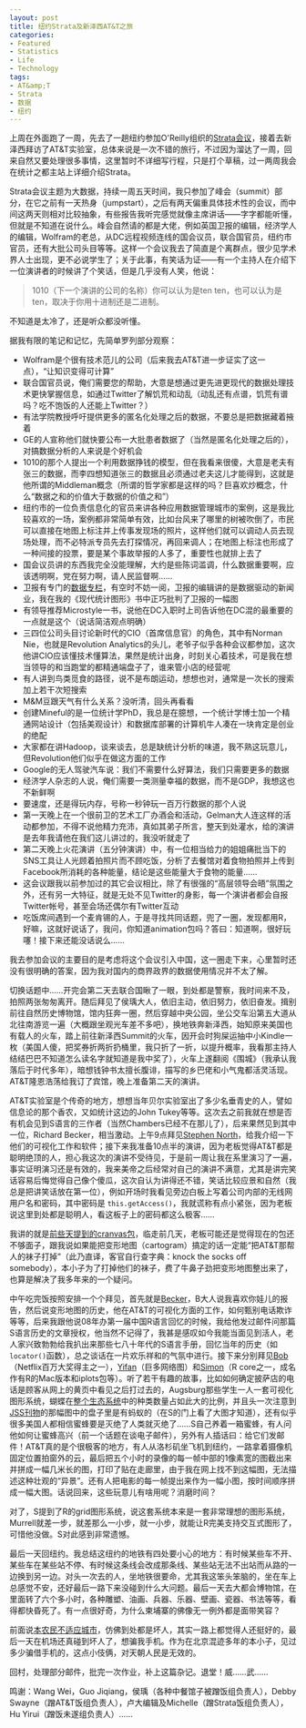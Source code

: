 ```yaml
---
layout: post
title: 纽约Strata及新泽西AT&T之旅
categories:
- Featured
- Statistics
- Life
- Technology
tags:
- AT&amp;T
- Strata
- 数据
- 纽约
---
```


上周在外面跑了一周，先去了一趟纽约参加O'Reilly组织的[Strata会议](http://strataconf.com/summit2011)，接着去新泽西拜访了AT&T实验室，总体来说是一次不错的旅行，不过因为溜达了一周，回来自然又要处理很多事情，这里暂时不详细写行程，只是打个草稿，过一两周我会在统计之都主站上详细介绍Strata。

Strata会议主题为大数据，持续一周五天时间，我只参加了峰会（summit）部分，在它之前有一天热身（jumpstart），之后有两天偏重具体技术性的会议，而中间这两天则相对比较抽象，有些报告我听完感觉就像主席讲话——字字都能听懂，但就是不知道在说什么。峰会自然请的都是大佬，例如英国卫报的编辑，经济学人的编辑，Wolfram的老总，从DC远程视频连线的国会议员，联合国官员，纽约市官员，还有大批公司头目等等。这样一个会议我去了简直是个离群点，很少见学术界人士出现，更不必说学生了；关于此事，有笑话为证——有一个主持人在介绍下一位演讲者的时候讲了个笑话，但是几乎没有人笑，他说：

> 1010（下一个演讲的公司的名称）你可以认为是ten ten，也可以认为是ten，取决于你用十进制还是二进制。

不知道是太冷了，还是听众都没听懂。

据我有限的笔记和记忆，先简单罗列部分观察：
	
- Wolfram是个很有技术范儿的公司（后来我去AT&T进一步证实了这一点），“让知识变得可计算”
- 联合国官员说，俺们需要您的帮助，大意是想通过更先进更现代的数据处理技术更快掌握信息，如通过Twitter了解饥荒和动乱（动乱还有点谱，饥荒有谱吗？吃不饱饭的人还能上Twitter？）
- 有法学院教授呼吁提供更多的匿名化处理之后的数据，不要总是把数据藏着掖着
- GE的人宣称他们就快要公布一大批患者数据了（当然是匿名化处理之后的），对搞数据分析的人来说是个好机会
- 1010的那个人提出一个利用数据挣钱的模型，但在我看来很傻，大意是老夫有张三的数据，而李四想知道张三的数据且必须通过老夫这儿才能得到，这就是他所谓的Middleman概念（所谓的哲学家都是这样的吗？巨喜欢炒概念，什么“数据之和的价值大于数据的价值之和”）
- 纽约市的一位负责信息化的官员来讲各种应用数据管理城市的案例，这是我比较喜欢的一场，案例都非常简单有效，比如台风来了哪里的树被吹倒了，市民可以直接在地图上标注并上传事发现场的照片，这样他们就可以调动人员去现场处理，而不必特派专员先去打探情况，再回来调人；在地图上标注也形成了一种间接的投票，要是某个事故举报的人多了，重要性也就排上去了
- 国会议员讲的东西我完全没能理解，大约是些陈词滥调，什么数据重要啊，应该透明啊，党在努力啊，请人民监督啊……
- 卫报有专门的[数据专栏](http://www.guardian.co.uk/data)，有空时不妨一阅，卫报的编辑讲的是数据驱动的新闻业，我在我的《现代统计图形》书中正巧批判了卫报的一幅图
- 有领导推荐Microstyle一书，说他在DC入职时上司告诉他在DC混的最重要的一点就是这个（说话简洁观点明确）
- 三四位公司头目讨论新时代的CIO（首席信息官）的角色，其中有Norman Nie，也就是Revolution Analytics的头儿，老爷子似乎各种会议都参加，这次他讲CIO应该懂技术懂算法，果然是统计出身，时刻关心着技术，可是我在想当领导的和当跑堂的都精通端盘子了，谁来管小店的经营呢
- 有人讲到鸟类觅食的路径，说不是布朗运动，想想也对，通常是一次长的搜索加上若干次短搜索
- M&M豆跟天气有什么关系？没听清，回头再看看
- 创建Mineful的是一位统计学PhD，我总是在臆想，一个统计学博士加一个精通网站设计（包括美观设计）和数据库部署的计算机牛人凑在一块肯定是创业的绝配
- 大家都在讲Hadoop，谈来谈去，总是缺统计分析的味道，我不熟这玩意儿，但Revolution他们似乎在做这方面的工作
- Google的无人驾驶汽车说：我们不需要什么好算法，我们只需要更多的数据
- 经济学人杂志的人说，俺们需要一类测量幸福的数据，而不是GDP，我想这也不新鲜啊
- 要速度，还是得玩内存，号称一秒钟玩一百万行数据的那个人说
- 第一天晚上在一个很前卫的艺术工厂办酒会和活动，Gelman大人连这样的活动都参加，不得不说他精力充沛，真如其弟子所言，整天到处灌水，给的演讲是去年我请他在我们这儿讲过的，我没听就走了
- 第二天晚上火花演讲（五分钟演讲）中，有一位相当给力的姐姐痛批当下的SNS工具让人光顾着拍照片而不顾吃饭，分析了去餐馆对着食物拍照并上传到Facebook所消耗的各种能量，结论是这些能量大于食物的能量……
- 这会议跟我以前参加过的其它会议相比，除了有很强的“高层领导会晤”氛围之外，还有另一大特征，就是无处不见Twitter的身影，每一个演讲者都会自报Twitter帐号，甚至会场还偶尔有Twitter互动
- 吃饭席间遇到一个麦肯锡的人，于是寻找共同话题，兜了一圈，发现都用R，好嘛，这就好说话了，我问，你知道animation包吗？答曰：知道啊，很好玩噻！接下来还能没话说么……

我去参加会议的主要目的是考虑将这个会议引入中国，这一圈走下来，心里暂时还没有很明确的答案，因为我对国内的商界政界的数据使用情况并不太了解。

切换话题中……开完会第二天去联合国瞅了一眼，到处都是警察，我时间来不及，拍照两张匆匆离开。随后拜见了侯瑀大人，依旧主动，依旧努力，依旧奋发。揖别前往自然历史博物馆，馆内狂奔一圈，然后穿越中央公园，坐公交车沿第五大道从北往南游览一遍（大概跟坐观光车差不多吧），换地铁奔新泽西，始知原来美国也有载人的火车，踏上前往新泽西Summit的火车，因开会时狗屎运抽中小Kindle一枚（美国人傻，把奖券折两折扔桶里，我只折了一折，以提升概率，我看那主持人结结巴巴不知道怎么读名字就知道是我中奖了），火车上遂翻阅《围城》（我承认我落后于时代多年），暗想钱钟书太擅长腹诽，描写的乡巴佬和小气鬼都活灵活现。AT&T隆恩浩荡给我订了宾馆，晚上准备第二天的演讲。

AT&T实验室是个传奇的地方，想想当年贝尔实验室出了多少名垂青史的人，譬如信息论的那个香农，又如统计这边的John Tukey等等。这次去之前我就在想是否有机会见到S语言的三作者（当然Chambers已经不在那儿了），后来果然见到其中一位，Richard Becker，相当激动。上午9点拜见[Stephen North](http://www.research.att.com/people/North_Stephen_C/index.html)，给我介绍一下他们的可视化工作和软件；接下来我准备10点半的演讲，因为老板觉得AT&T都是聪明绝顶的人，担心我这次的演讲不受待见，于是前一周让我在系里演习了一遍，事实证明演习还是有效的，我来美帝之后经常对自己的演讲不满意，尤其是讲完笑话容易后悔觉得自己像个傻瓜，这次自认为讲得还不错，笑话比较应景和自然（我总是把讲笑话放在第一位），例如开场时我看见旁边白板上写着公司内部的无线网用户名和密码，其中密码是 `this.getAccess()`，我就谎称有点小紧张，因为老板说这里到处都是聪明人，看这板子上的密码都这么极客……

我讲的就是[前些天提到的cranvas包](http://yihui.name/cn/2011/09/cranvas-package/)，临走前几天，老板可能还是觉得现在的包还不够面子，跟我说如果能把变形地图（cartogram）搞定的话一定能“把AT&T那帮人的袜子打掉”（此乃直译，客官自行查字典：knock the socks off somebody），本小子为了打掉他们的袜子，费了牛鼻子劲把变形地图整出来了，也算是解决了我多年来的一个疑问。

中午吃完饭按照安排一个个拜见，首先就是[Becker](http://www.research.att.com/people/Becker_Richard_A/index.html)，B大人说我喜欢你娃儿的报告，然后说变形地图的历史，他在AT&T的可视化方面的工作，如何甄别电话欺诈等等，后来我跟他说08年办第一届中国R语言回忆的时候，我给他发过邮件问那篇S语言历史的文章授权，他当然不记得了，我甚是感叹如今我能当面见到活人，老人家兴致勃勃给我扒出来那些七八十年代的S语言手册，回忆当年的历史（如`locator()`函数），总之谈话在一片欢乐祥和的气氛中进行。接下来分别拜见[Bob](http://www.research.att.com/people/Bell_Robert_M/index.html)（Netflix百万大奖得主之一），[Yifan](http://www.research.att.com/people/Hu_Yifan/index.html)（巨多网络图）和[Simon](http://www.research.att.com/people/Urbanek_Simon/index.html)（R core之一，成名作有R的Mac版本和iplots包等）。听了若干有趣的故事，比如如何确定披萨店的电话是顾客从网上的黄页中看见之后打过去的，Augsburg那些学生一人一套可视化图形系统，蝴蝶在[整个生态系统](http://www2.research.att.com/~yifanhu/TOL/)中的种类数量占如此大的比例，并且头一次注意到[JSS刊物](http://www.jstatsoft.org/)的那幅图中的盘子里是有蚂蚁的（在S的门上看了大图才知道），还有似乎很多美国人都相信蜜蜂要是灭绝了人类就灭绝了……S自己养着一箱蜜蜂，有人问他如何让蜜蜂高兴（前一个话题在谈电子邮件），另外有人插话曰：给它们发邮件！AT&T真的是个很极客的地方，有人从洛杉矶坐飞机到纽约，一路拿着摄像机固定位置拍窗外的云，最后把五个小时的录像的每一帧中部的1像素宽的图截出来并拼成一幅几米长的图，打印了贴在走廊里，由于我在网上找不到这幅图，无法描述这种壮观的“异景”。还有人把电影的每一帧提出来作为一幅小图，按时间顺序拼成一幅大图。话说回来，这些玩意儿有啥用呢？消磨时间？

对了，S提到了R的grid图形系统，说这套系统本来是一套非常理想的图形系统，Murrell就差一步，就差那么一小步，就一小步，就能让R完美支持交互式图形了，可惜他没做。S对此感到非常遗憾。

最后一天回纽约。我总结这纽约的地铁有四处要小心的地方：有时候某些车不开、某些车在某些站不停、有时候这条线会改成那条线、某些站无法不出站而从路的一边换到另一边。对头一次去的人，坐地铁很要命，尤其我这笨头笨脑的，坐在车上总感觉不安，还好最后一路下来没碰到什么大问题。最后一天去大都会博物馆，在里面转了六个多小时，各种雕塑、油画、兵器、乐器、壁画、瓷器、书法等等，看得都快昏死了。有一点很好奇，为什么柬埔寨的佛像无一例外都是面带笑容？

前面说[本农民不适应城市](http://yihui.name/cn/2011/09/new-york/)，仿佛到处都是坏人，其实一路上都觉得人还挺好的，最后一天在机场还真碰到坏人了，想骗我手机。作为在北京混迹多年的本小子，见过多少骗借手机的，这点小伎俩，对天朝人民是无效的。

回村，处理部分邮件，批完一次作业，补上这篇杂记。退堂！威……武……

鸣谢：Wang Wei，Guo Jiqiang，侯瑀（各种中餐馆子被蹭饭组负责人），Debby Swayne（蹭AT&T饭组负责人），卢大编辑及Michelle（蹭Strata饭组负责人），Hu Yirui（蹭饭未遂组负责人）……
